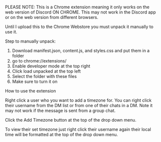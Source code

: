 PLEASE NOTE: This is a Chrome extension meaning it only works on the web version of Discord ON CHROME. This may not
work in the Discord app or on the web version from different browsers.

Until I upload this to the Chrome Webstore you must unpack it manually to use it.

Step to manually unpack:
  1) Download manifest.json, content.js, and styles.css and put them in a folder
  2) go to chrome://extensions/
  3) Enable developer mode at the top right
  4) Click load unpacked at the top left
  5) Select the folder with these files
  6) Make sure to turn it on

How to use the extension 

  Right click a user who you want to add a timezone for.
  You can right click their username from the DM list or from one of their
  chats in a DM. Note it may not work if the message is sent from a group chat.

  Click the Add Timezone button at the top of the drop down menu.

  To view their set timezone just right click their username again their local time 
  will be formatted at the top of the drop down menu.
